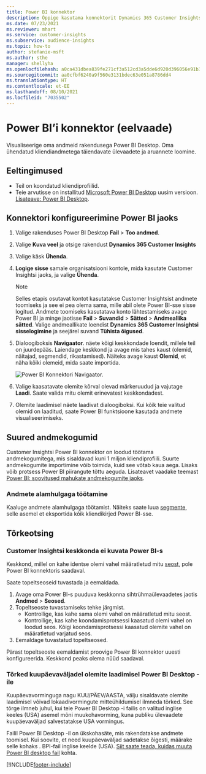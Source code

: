 ```yaml
---
title: Power BI konnektor
description: Õppige kasutama konnektorit Dynamics 365 Customer Insights Power BI-s.
ms.date: 07/23/2021
ms.reviewer: mhart
ms.service: customer-insights
ms.subservice: audience-insights
ms.topic: how-to
author: stefanie-msft
ms.author: sthe
manager: shellyha
ms.openlocfilehash: a0ca431dbea839fe271cf3a512cd3a5dde6d920d396056e91b33bcf7ed84272a
ms.sourcegitcommit: aa0cfbf6240a9f560e3131bdec63e051a8786dd4
ms.translationtype: HT
ms.contentlocale: et-EE
ms.lasthandoff: 08/10/2021
ms.locfileid: "7035502"
---
```

# <a name="connector-for-power-bi-preview"></a>Power BI’i konnektor (eelvaade)

Visualiseerige oma andmeid rakendusega Power BI Desktop. Oma ühendatud kliendiandmetega täiendavate ülevaadete ja aruannete loomine.

## <a name="prerequisites"></a>Eeltingimused

- Teil on koondatud kliendiprofiilid.
- Teie arvutisse on installitud [Microsoft Power BI Desktop](https://powerbi.microsoft.com/desktop/) uusim versioon. [Lisateave: Power BI Desktop](/power-bi/desktop-what-is-desktop).

## <a name="configure-the-connector-for-power-bi"></a>Konnektori konfigureerimine Power BI jaoks

1. Valige rakenduses Power BI Desktop **Fail** > **Too andmed**.

1. Valige **Kuva veel** ja otsige rakendust **Dynamics 365 Customer Insights**

1. Valige käsk **Ühenda**.

1. **Logige sisse** samale organisatsiooni kontole, mida kasutate Customer Insightsi jaoks, ja valige **Ühenda**.
   > [!NOTE]
   > Selles etapis osutavat kontot kasutatakse Customer Insightsist andmete toomiseks ja see ei pea olema sama, mille abil olete Power BI-sse sisse logitud. Andmete toomiseks kasutatava konto lähtestamiseks avage Power BI ja minge jaotisse **Fail** > **Suvandid** > **Sätted** > **Andmeallika sätted**. Valige andmeallikate loendist **Dynamics 365 Customer Insightsi sisselogimine** ja seejärel suvand **Tühista õigused**.  

1. Dialoogiboksis **Navigaator**. näete kõigi keskkondade loendit, millele teil on juurdepääs. Laiendage keskkond ja avage mis tahes kaust (olemid, näitajad, segmendid, rikastamised). Näiteks avage kaust **Olemid**, et näha kõiki olemeid, mida saate importida.

   ![Power BI Konnektori Navigaator.](media/power-bi-navigator.png "Power BI konnektori navigaator")

1. Valige kaasatavate olemite kõrval olevad märkeruudud ja vajutage **Laadi**. Saate valida mitu olemit erinevatest keskkondadest.

1. Olemite laadimisel näete laadivat dialoogiboksi. Kui kõik teie valitud olemid on laaditud, saate Power BI funktsioone kasutada andmete visualiseerimiseks.

## <a name="large-data-sets"></a>Suured andmekogumid

Customer Insightsi Power BI konnektor on loodud töötama andmekogumitega, mis sisaldavad kuni 1 miljon kliendiprofiili. Suurte andmekogumite importimine võib toimida, kuid see võtab kaua aega. Lisaks võib protsess Power BI piirangute tõttu aeguda. Lisateavet vaadake teemast [Power BI: soovitused mahukate andmekogumite jaoks](/power-bi/admin/service-premium-what-is#large-datasets). 

### <a name="work-with-a-subset-of-data"></a>Andmete alamhulgaga töötamine

Kaaluge andmete alamhulgaga töötamist. Näiteks saate luua [segmente](segments.md), selle asemel et eksportida kõik kliendikirjed Power BI-sse.

## <a name="troubleshooting"></a>Tõrkeotsing

### <a name="customer-insights-environment-doesnt-show-in-power-bi"></a>Customer Insightsi keskkonda ei kuvata Power BI-s

Keskkond, millel on kahe identse olemi vahel määratletud mitu [seost](relationships.md), pole Power BI konnektoris saadaval.

Saate topeltseoseid tuvastada ja eemaldada.

1. Avage oma Power BI-s puuduva keskkonna sihtrühmaülevaadetes jaotis **Andmed** > **Seosed**.
2. Topeltseoste tuvastamiseks tehke järgmist.
   - Kontrollige, kas kahe sama olemi vahel on määratletud mitu seost.
   - Kontrollige, kas kahe koondamisprotsessi kaasatud olemi vahel on loodud seos. Kõigi koondamisprotsessi kaasatud olemite vahel on määratletud varjatud seos.
3. Eemaldage tuvastatud topeltseosed.

Pärast topeltseoste eemaldamist proovige Power BI konnektor uuesti konfigureerida. Keskkond peaks olema nüüd saadaval.

### <a name="errors-on-date-fields-when-loading-entities-in-power-bi-desktop"></a>Tõrked kuupäevaväljadel olemite laadimisel Power BI Desktop -ile

Kuupäevavorminguga nagu KUU/PÄEV/AASTA, välju sisaldavate olemite laadimisel võivad lokaadivormingute mitteühildumisel ilmneda tõrked. See tõrge ilmneb juhul, kui teie Power BI Desktop -i failis on valitud inglise keeles (USA) asemel mõni muukohavorming, kuna publiku ülevaadete kuupäevaväljad salvestatakse USA vormingus.

Failil Power BI Desktop -il on ükskohasäte, mis rakendatakse andmete toomisel. Kui soovite, et need kuupäevaväljad sadetakse õigesti, määrake selle kohaks . BPI-fail inglise keelde (USA). [Siit saate teada, kuidas muuta Power BI desktop fail](/power-bi/fundamentals/supported-languages-countries-regions.md#choose-the-locale-for-importing-data-into-power-bi-desktop) kohta.

[!INCLUDE[footer-include](../includes/footer-banner.md)]
